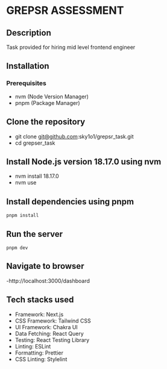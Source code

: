 # GREPSR ASSESSMENT

## Description

Task provided for hiring mid level frontend engineer

## Installation

### Prerequisites

- nvm (Node Version Manager)
- pnpm (Package Manager)

## Clone the repository

- git clone git@github.com:sky1o1/grepsr_task.git
- cd grepser_task

## Install Node.js version 18.17.0 using nvm

- nvm install 18.17.0
- nvm use

## Install dependencies using pnpm

```
pnpm install
```

## Run the server

```
pnpm dev
```

## Navigate to browser

-http://localhost:3000/dashboard

## Tech stacks used

- Framework: Next.js
- CSS Framework: Tailwind CSS
- UI Framework: Chakra UI
- Data Fetching: React Query
- Testing: React Testing Library
- Linting: ESLint
- Formatting: Prettier
- CSS Linting: Stylelint
